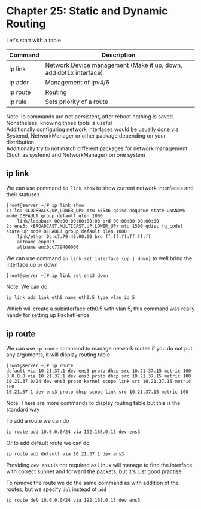 # Chapter 25: Static and Dynamic Routing
Let's start with a table <br>

| Command  | Description                                                       |
|----------|-------------------------------------------------------------------|
| ip link  | Network Device management (Make it up, down, add dot1x interface) |
| ip addr  | Management of ipv4/6                                              |
| ip route | Routing                                                           |
| ip rule  | Sets priority of a route                                          |

Note: ip commands are not persistent, after reboot nothing is saved. Nonetheless, knowing those tools is useful <br>
Additionally configuring network interfaces would be usually done via Systemd, NetworkManager or other package depending on your distribution <br>
Additionally try to not match different packages for network management (Such as systemd and NetworkManager) on one system <br>

## ip link

We can use command ``ip link show`` to show current network interfaces and their statuses <br>
```
[root@server ~]# ip link show
1: lo: <LOOPBACK,UP,LOWER_UP> mtu 65536 qdisc noqueue state UNKNOWN mode DEFAULT group default qlen 1000
    link/loopback 00:00:00:00:00:00 brd 00:00:00:00:00:00
2: ens3: <BROADCAST,MULTICAST,UP,LOWER_UP> mtu 1500 qdisc fq_codel state UP mode DEFAULT group default qlen 1000
    link/ether 0c:c7:79:40:00:00 brd ff:ff:ff:ff:ff:ff
    altname enp0s3
    altname enx0cc779400000
```

We can use command ``ip link set interface {up | down}`` to well bring the interface up or down <br>
```
[root@server ~]# ip link set ens3 down
```

Note: We can do 
```
ip link add link eth0 name eth0.5 type vlan id 5
```
Which will create a subinterface eth0.5 with vlan 5, this command was really handy for setting up PacketFence <br>

## ip route
We can use ``ip route`` command to manage network routes if you do not put any arguments, it will display routing table <br>
```
[root@server ~]# ip route
default via 10.21.37.1 dev ens3 proto dhcp src 10.21.37.15 metric 100 
8.8.8.8 via 10.21.37.1 dev ens3 proto dhcp src 10.21.37.15 metric 100 
10.21.37.0/24 dev ens3 proto kernel scope link src 10.21.37.15 metric 100 
10.21.37.1 dev ens3 proto dhcp scope link src 10.21.37.15 metric 100 
```
Note: There are more commands to display routing table but this is the standard way <br>

To add a route we can do <br>
```
ip route add 10.0.0.0/24 via 192.168.0.15 dev ens3
```
Or to add default route we can do <br>
```
ip route add default via 10.21.37.1 dev ens3
```
Providing ``dev ens3`` is not required as Linux will manage to find the interface with correct subnet and forward the packets, but it's just good practise <br>

To remove the route we do the same command as with addition of the routes, but we specify ``del`` instead of ``add`` <br>
```
ip route del 10.0.0.0/24 via 192.168.0.15 dev ens3
```